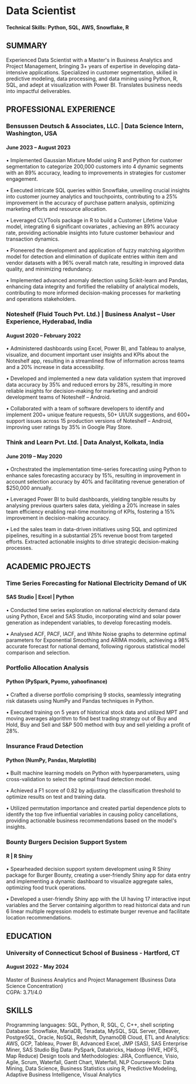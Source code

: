# Data Scientist

#### Technical Skills: Python, SQL, AWS, Snowflake, R


## SUMMARY
Experienced Data Scientist with a Master's in Business Analytics and Project Management, bringing 3+ years of expertise in developing data-intensive applications. Specialized in customer segmentation, skilled in predictive modeling, data processing, and data mining using Python, R, SQL, and adept at visualization with Power BI. Translates business needs into impactful deliverables.


## PROFESSIONAL EXPERIENCE
### Bensussen Deutsch & Associates, LLC. | Data Science Intern, Washington, USA	                                    
#### June 2023 – August 2023
•	Implemented Gaussian Mixture Model using R and Python for customer segmentation to categorize 200,000 customers into 4 dynamic segments with an 89% accuracy, leading to improvements in strategies for customer engagement.

•	Executed intricate SQL queries within Snowflake, unveiling crucial insights into customer journey analytics and touchpoints, contributing to a 25% improvement in the accuracy of purchase pattern analysis, optimizing marketing efforts and resource allocation.

•	Leveraged CLVTools package in R to build a Customer Lifetime Value model, integrating 6 significant covariates , achieving an 89% accuracy rate, providing actionable insights into future customer behaviour and transaction dynamics.

•	Pioneered the development and application of fuzzy matching algorithm model for detection and elimination of duplicate entries within item and vendor datasets with a 96% overall match rate, resulting in improved data quality, and minimizing redundancy.

•	Implemented advanced anomaly detection using Scikit-learn and Pandas, enhancing data integrity and fortified the reliability of analytical models, contributing to more informed decision-making processes for marketing and operations stakeholders.

### Noteshelf (Fluid Touch Pvt. Ltd.) | Business Analyst – User Experience, Hyderabad, India 	             
#### August 2020 – February 2022
•	Administered dashboards using Excel, Power BI, and Tableau to analyse, visualize, and document important user insights and KPIs about the Noteshelf app, resulting in a streamlined flow of information across teams and a 20% increase in data accessibility.

•	Developed and implemented a new data validation system that improved data accuracy by 35% and reduced errors by 28%, resulting in more reliable insights for decision-making for marketing and android development teams of Noteshelf – Android.

•	Collaborated with a team of software developers to identify and implement 200+ unique feature requests, 50+ UI/UX suggestions, and 600+ support issues across 15 production versions of Noteshelf – Android, improving user ratings by 35% in Google Play Store.

### Think and Learn Pvt. Ltd. | Data Analyst, Kolkata, India				           		           
#### June 2019 – May 2020
•	Orchestrated the implementation time-series forecasting using Python to enhance sales forecasting accuracy by 15%, resulting in improvement in account selection accuracy by 40% and facilitating revenue generation of $250,000 annually.

•	Leveraged Power BI to build dashboards, yielding tangible results by analysing previous quarters sales data, yielding a 20% increase in sales team efficiency enabling real-time monitoring of KPIs, fostering a 15% improvement in decision-making accuracy.

•	Led the sales team in data-driven initiatives using SQL and optimized pipelines, resulting in a substantial 25% revenue boost from targeted efforts. Extracted actionable insights to drive strategic decision-making processes.

## ACADEMIC PROJECTS

### Time Series Forecasting for National Electricity Demand of UK 
#### SAS Studio | Excel | Python
•	Conducted time series exploration on national electricity demand data using Python, Excel and SAS Studio, incorporating wind and solar power generation as independent variables, to develop forecasting models. 

•	Analysed ACF, PACF, IACF, and White Noise graphs to determine optimal parameters for Exponential Smoothing and ARIMA models, achieving a 98% accurate forecast for national demand, following rigorous statistical model comparison and selection.

### Portfolio Allocation Analysis 
#### Python (PySpark, Pyomo, yahoofinance)
•	Crafted a diverse portfolio comprising 9 stocks, seamlessly integrating risk datasets using NumPy and Pandas techniques in Python. 

•	Executed training on 5 years of historical stock data and utilized MPT and moving averages algorithm to find best trading strategy out of Buy and Hold, Buy and Sell and S&P 500 method with buy and sell yielding a profit of 28%.

### Insurance Fraud Detection
#### Python (NumPy, Pandas, Matplotlib)
•	Built machine learning models on Python with hyperparameters, using cross-validation to select the optimal fraud detection model.

•	Achieved a F1 score of 0.82 by adjusting the classification threshold to optimize results on test and training data. 

•	Utilized permutation importance and created partial dependence plots to identify the top five influential variables in causing policy cancellations, providing actionable business recommendations based on the model's insights.

### Bounty Burgers Decision Support System 
#### R | R Shiny
•	Spearheaded decision support system development using R Shiny package for Burger Bounty, creating a user-friendly Shiny app for data entry and implementing a dynamic dashboard to visualize aggregate sales, optimizing food truck operations. 

•	Developed a user-friendly Shiny app with the UI having 17 interactive input variables and the Server containing algorithm to read historical data and run 6 linear multiple regression models to estimate burger revenue and facilitate location recommendations.

## EDUCATION

### University of Connecticut School of Business - Hartford, CT				                      
#### August 2022 - May 2024
Master of Business Analytics and Project Management (Business Data Science Concentration)			        
CGPA: 3.71/4.0

## SKILLS
Programming languages: SQL, Python, R, SQL, C, C++, shell scripting
Database: Snowflake, MariaDB, Teradata, MySQL, SQL Server, DBeaver, PostgreSQL, Oracle, NoSQL, Redshift, DynamoDB
Cloud, ETL and Analytics: AWS, GCP, Tableau, Power BI, Advanced Excel, JMP (SAS), SAS Enterprise Miner, SAS Studio
Big Data: PySpark, Databricks, Hadoop (HIVE, HDFS, Map Reduce)
Design tools and Methodologies: JIRA, Confluence, Visio, Agile, Scrum, Waterfall, Gantt Chart, Waterfall, NLP
Coursework: Data Mining, Data Science, Business Statistics using R, Predictive Modeling, Adaptive Business Intelligence, Visual Analytics


